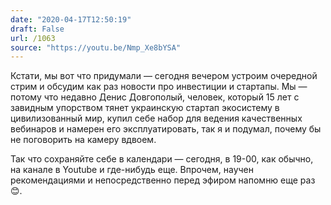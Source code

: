 ```yaml
---
date: "2020-04-17T12:50:19"
draft: False
url: /1063
source: "https://youtu.be/Nmp_Xe8bYSA"
---
```


Кстати, мы вот что придумали — сегодня вечером устроим очередной стрим и обсудим как раз новости про инвестиции и стартапы. Мы — потому что недавно Денис Довгополый, человек, который 15 лет с завидным упорством тянет украинскую стартап экосистему в цивилизованный мир, купил себе набор для ведения качественных вебинаров и намерен его эксплуатировать, так я и подумал, почему бы не поговорить на камеру вдвоем. 

Так что сохраняйте себе в календари — сегодня, в 19-00, как обычно, на канале в Youtube и где-нибудь еще. Впрочем, научен рекомендациями и непосредственно перед эфиром напомню еще раз 😊.

